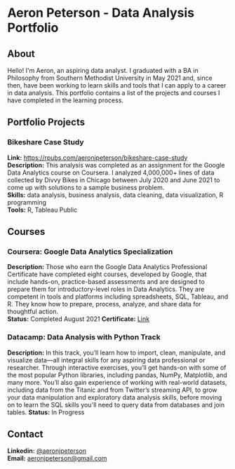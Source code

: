 # Aeron Peterson - Data Analysis Portfolio 
## About 
Hello! I'm Aeron, an aspiring data analyst. I graduated with a BA in Philosophy from Southern Methodist University in May 2021 and, since then, have been working to learn
skills and tools that I can apply to a career in data analysis. This portfolio contains a list of the projects and courses I have completed in the learning process. 

## Portfolio Projects 

### Bikeshare Case Study 

**Link:** <https://rpubs.com/aeronjpeterson/bikeshare-case-study>  
**Description:** This analysis was completed as an assignment for the Google Data Analytics course on Coursera. 
I analyzed 4,000,000+ lines of data collected by Divvy Bikes in Chicago between July 2020 and June 2021 to come up with solutions to a sample business problem.  
**Skills:** data analysis, business analysis, data cleaning, data visualization, R programming  
**Tools:** R, Tableau Public  

## Courses 

### Coursera: Google Data Analytics Specialization 

**Description:** Those who earn the Google Data Analytics Professional Certificate have completed eight courses, developed by Google, that include
hands-on, practice-based assessments and are designed to prepare them for introductory-level roles in Data Analytics. They are competent
in tools and platforms including spreadsheets, SQL, Tableau, and R. They know how to prepare, process, analyze, and share data for thoughtful action.  
**Status:** Completed August 2021 
**Certificate:** [Link](https://www.coursera.org/account/accomplishments/specialization/certificate/MWXNKSPQ84AK) 

### Datacamp: Data Analysis with Python Track 
**Description:** In this track, you’ll learn how to import, clean, manipulate, and visualize data—all integral skills for any aspiring data professional or researcher. 
Through interactive exercises, you’ll get hands-on with some of the most popular Python libraries, including pandas, NumPy, Matplotlib, and many more. 
You’ll also gain experience of working with real-world datasets, including data from the Titanic and from Twitter’s streaming API, to grow your data manipulation 
and exploratory data analysis skills, before moving on to learn the SQL skills you'll need to query data from databases and join tables. 
**Status:** In Progress 

## Contact 

**Linkedin:** [@aeronjpeterson](https://www.linkedin.com/in/aeronjpeterson/)  
**Email:** aeronjpeterson@gmail.com  

